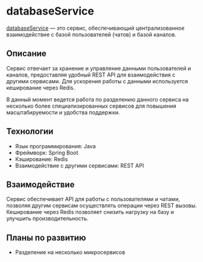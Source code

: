 # databaseService

[databaseService](https://github.com/mikl14/databaseService) — это сервис, обеспечивающий централизованное взаимодействие с базой пользователей (чатов) и базой каналов.

## Описание

Сервис отвечает за хранение и управление данными пользователей и каналов, предоставляя удобный REST API для взаимодействия с другими сервисами. Для ускорения работы с данными используется кеширование через Redis.

В данный момент ведется работа по разделению данного сервиса на несколько более специализированных сервисов для повышения масштабируемости и удобства поддержки.

## Технологии

- Язык программирования: Java
- Фреймворк: Spring Boot
- Кэширование: Redis
- Взаимодействие с другими сервисами: REST API

## Взаимодействие

Сервис обеспечивает API для работы с пользователями и чатами, позволяя другим сервисам осуществлять операции через REST вызовы. Кеширование через Redis позволяет снизить нагрузку на базу и улучшить производительность.

## Планы по развитию

- Разделение на несколько микросервисов


